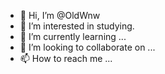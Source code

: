 - 👋 Hi, I’m @OldWnw
- 👀 I’m interested in studying.
- 🌱 I’m currently learning ...
- 💞️ I’m looking to collaborate on ...
- 📫 How to reach me ...

<!---
OldWnw/OldWnw is a ✨ special ✨ repository because its `README.md` (this file) appears on your GitHub profile.
You can click the Preview link to take a look at your changes.
--->
